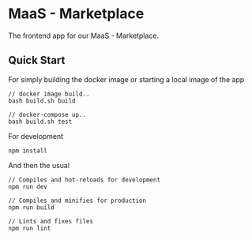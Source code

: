 # MaaS - Marketplace

The frontend app for our MaaS - Marketplace.


## Quick Start

For simply building the docker image or starting a local image of the app

```
// docker image build..
bash build.sh build

// docker-compose up..
bash build.sh test
```

For development

```
npm install
```

And then the usual

```
// Compiles and hot-reloads for development
npm run dev

// Compiles and minifies for production
npm run build

// Lints and fixes files
npm run lint
```